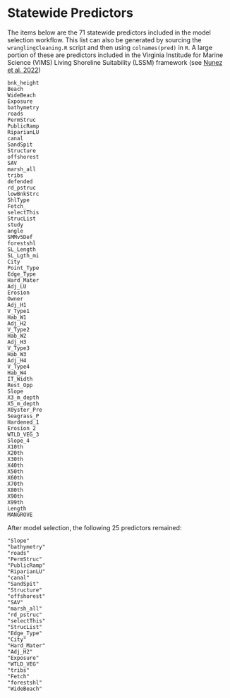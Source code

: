 # Statewide Predictors

The items below are the 71 statewide predictors included in the model selection workflow. This list can also be generated by sourcing the `wranglingCleaning.R` script and then using `colnames(pred)` in `R`. A large portion of these are predictors included in the Virginia Institude for Marine Science (VIMS) Living Shoreline Suitability (LSSM) framework (see [Nunez et al. 2022](https://doi.org/10.1016/j.ecoleng.2022.106617))

```{shell, echo=FALSE}
bnk_height
Beach
WideBeach
Exposure
bathymetry
roads
PermStruc
PublicRamp
RiparianLU
canal
SandSpit
Structure
offshorest
SAV
marsh_all
tribs
defended
rd_pstruc
lowBnkStrc
ShlType
Fetch_
selectThis
StrucList
study
angle
SMMv5Def
forestshl
SL_Length
SL_Lgth_mi
City
Point_Type
Edge_Type
Hard_Mater
Adj_LU
Erosion
Owner
Adj_H1
V_Type1
Hab_W1
Adj_H2
V_Type2
Hab_W2
Adj_H3
V_Type3
Hab_W3
Adj_H4
V_Type4
Hab_W4
IT_Width
Rest_Opp
Slope
X3_m_depth
X5_m_depth
X0yster_Pre
Seagrass_P
Hardened_1
Erosion_2
WTLD_VEG_3
Slope_4
X10th
X20th
X30th
X40th
X50th
X60th
X70th
X80th
X90th
X99th
Length
MANGROVE
```

After model selection, the following 25 predictors remained:

```{shell, echo=FALSE}
"Slope"
"bathymetry"
"roads"
"PermStruc"
"PublicRamp"
"RiparianLU"
"canal"
"SandSpit"
"Structure"
"offshorest"
"SAV"
"marsh_all"
"rd_pstruc"
"selectThis"
"StrucList"
"Edge_Type"
"City"
"Hard_Mater"
"Adj_H2"
"Exposure"
"WTLD_VEG"
"tribs"
"Fetch"
"forestshl"
"WideBeach"
```